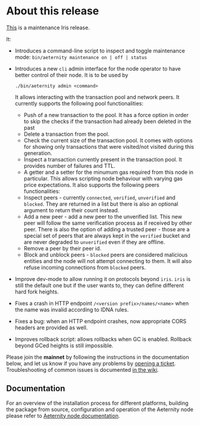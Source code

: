 # About this release

[This](https://github.com/aeternity/aeternity/releases/tag/v6.4.0) is a maintenance Iris release.

It:
* Introduces a command-line script to inspect and toggle maintenance mode:
  `bin/aeternity maintenance on | off | status`

* Introduces a new `cli` admin interface for the node operator to have better
  control of their node. It is to be used by
  ```
  ./bin/aeternity admin <command>
  ```
  It allows interacting with the transaction pool and network peers.
  It currently supports the following pool functionalities:
  * Push of a new transaction to the pool. It has a force option in order to
    skip the checks if the transaction had already been deleted in the past
  * Delete a transaction from the pool.
  * Check the current size of the transaction pool. It comes with options for
    showing only transactions that were visited/not visited during this
    generation.
  * Inspect a transaction currently present in the transaction pool. It
    provides number of failures and TTL.
  * A getter and a setter for the minumum gas required from this node in
    particular. This allows scripting node behaviour with varying gas price
    expectations. 
  It also supports the following peers functionalities:
  * Inspect peers - currently `connected`, `verified`, `unverified` and
    `blocked`.  They are returned in a list but there is also an optional
    argument to return their count instead.
  * Add a new peer - add a new peer to the unverified list. This new peer
    will follow the same verification process as if received by other peer.
    There is also the option of adding a trusted peer - those are a special
    set of peers that are always kept in the `verified` bucket and are never
    degraded to `unverified` even if they are offline.
  * Remove a peer by their peer id.
  * Block and unblock peers - `blocked` peers are considered malicious entities
    and the node will not attempt connecting to them. It will also refuse
    incoming connections from `blocked` peers.

* Improve dev-mode to allow running it on protocols beyond `iris`. `iris` is
  still the default one but if the user wants to, they can define different
  hard fork heights.

* Fixes a crash in HTTP endpoint `/<version prefix>/names/<name>` when the
  name was invalid according to IDNA rules.
  
* Fixes a bug: when an HTTP endpoint crashes, now appropriate CORS headers are
  provided as well.

* Improves rollback script: allows rollbacks when GC is enabled. Rollback
  beyond GCed heights is still impossible.
 

Please join the **mainnet** by following the instructions in the documentation below,
and let us know if you have any problems by [opening a ticket](https://github.com/aeternity/aeternity/issues).
Troubleshooting of common issues is documented [in the wiki](https://github.com/aeternity/aeternity/wiki/Troubleshooting).

## Documentation

For an overview of the installation process for different platforms,
building the package from source, configuration and operation of the Aeternity
node please refer to [Aeternity node documentation](https://docs.aeternity.io/).
 

